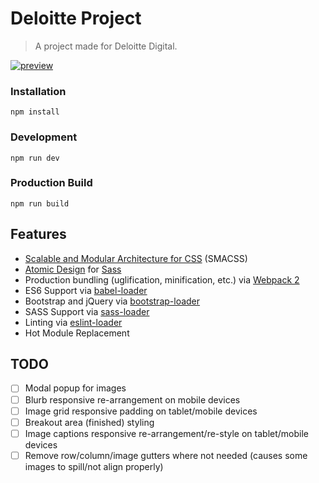 # Deloitte Project

> A project made for Deloitte Digital. 

[![preview](http://i.imgur.com/gSkVwG5.png)]()


### Installation

```
npm install
```

### Development

```
npm run dev
```

### Production Build

```
npm run build
```

## Features

* [Scalable and Modular Architecture for CSS](http://smacss.com/) (SMACSS)  
* [Atomic Design](http://atomicdesign.bradfrost.com) for [Sass](http://sass-lang.com/) 
* Production bundling (uglification, minification, etc.) via [Webpack 2](https://webpack.js.org/)
* ES6 Support via [babel-loader](https://github.com/babel/babel-loader)
* Bootstrap and jQuery via [bootstrap-loader](https://github.com/shakacode/bootstrap-loader)
* SASS Support via [sass-loader](https://github.com/jtangelder/sass-loader)
* Linting via [eslint-loader](https://github.com/MoOx/eslint-loader)
* Hot Module Replacement

## TODO
- [ ] Modal popup for images
- [ ] Blurb responsive re-arrangement on mobile devices
- [ ] Image grid responsive padding on tablet/mobile devices
- [ ] Breakout area (finished) styling
- [ ] Image captions responsive re-arrangement/re-style on tablet/mobile devices
- [ ] Remove row/column/image gutters where not needed (causes some images to spill/not align properly)
